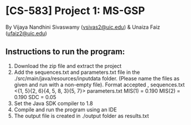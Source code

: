 # [CS-583] Project 1: MS-GSP
By Vijaya Nandhini Sivaswamy (vsivas2@uic.edu) & Unaiza Faiz (ufaiz2@uic.edu)

## Instructions to run the program:
1. Download the zip file and extract the project
2. Add the sequences.txt and parameters.txt file in the ./src/main/java/resources/inputdata folder. (Please name the files as given and run with a non-empty file). 
Format accepted ,
sequences.txt 
<{1, 5}{2, 6}{4, 5, 8, 3}{5, 7}>
parameters.txt
MIS(1) = 0.190
MIS(2) = 0.190
SDC = 0.05
3. Set the Java SDK compiler to 1.8 
4. Compile and run the program using an IDE
5. The output file is created in ./output folder as results.txt
